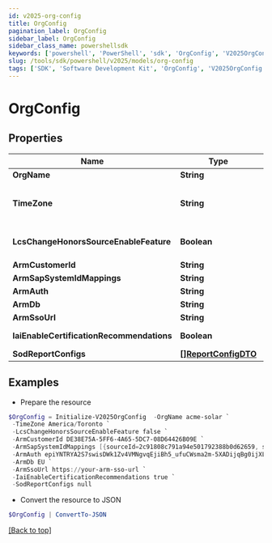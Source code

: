 ```yaml
---
id: v2025-org-config
title: OrgConfig
pagination_label: OrgConfig
sidebar_label: OrgConfig
sidebar_class_name: powershellsdk
keywords: ['powershell', 'PowerShell', 'sdk', 'OrgConfig', 'V2025OrgConfig'] 
slug: /tools/sdk/powershell/v2025/models/org-config
tags: ['SDK', 'Software Development Kit', 'OrgConfig', 'V2025OrgConfig']
---
```



# OrgConfig

## Properties

Name | Type | Description | Notes
------------ | ------------- | ------------- | -------------
**OrgName** | **String** | The name of the org. | [optional] 
**TimeZone** | **String** | The selected time zone which is to be used for the org.  This directly affects when scheduled tasks are executed.  Valid options can be found at /beta/org-config/valid-time-zones | [optional] 
**LcsChangeHonorsSourceEnableFeature** | **Boolean** | Flag to determine whether the LCS_CHANGE_HONORS_SOURCE_ENABLE_FEATURE flag is enabled for the current org. | [optional] 
**ArmCustomerId** | **String** | ARM Customer ID | [optional] 
**ArmSapSystemIdMappings** | **String** | A list of IDN::sourceId to ARM::systemId mappings. | [optional] 
**ArmAuth** | **String** | ARM authentication string | [optional] 
**ArmDb** | **String** | ARM database name | [optional] 
**ArmSsoUrl** | **String** | ARM SSO URL | [optional] 
**IaiEnableCertificationRecommendations** | **Boolean** | Flag to determine whether IAI Certification Recommendations are enabled for the current org | [optional] 
**SodReportConfigs** | [**[]ReportConfigDTO**](report-config-dto) |  | [optional] 

## Examples

- Prepare the resource
```powershell
$OrgConfig = Initialize-V2025OrgConfig  -OrgName acme-solar `
 -TimeZone America/Toronto `
 -LcsChangeHonorsSourceEnableFeature false `
 -ArmCustomerId DE38E75A-5FF6-4A65-5DC7-08D64426B09E `
 -ArmSapSystemIdMappings [{sourceId=2c91808c791a94e501792388b0d62659, systemId=1556}, {sourceId=2_2c91808c791a94e501792388b0d62659, systemId=2_1556}, {sourceId=3_2c91808c791a94e501792388b0d62659, systemId=3_1556}] `
 -ArmAuth epiYNTRYA2S7swisDWk1Zv4VMNgvqEjiBh5_ufuCWsma2m-5XADijqBg0ijXLby5nS6lxZNXabhGnAPGeDGc4V3jQKrhwV-UHypRLs8ZLgOjiQNus9NimS0uPdKomRW6TFWqXyfnYd-znNgbbVuwUy9GyD9ebDVJSntPastxSx7UcyGuWBqfNZYpuxKRWe_7TVY60qL55jUqyz8N4XUbbdcxdbZ0uik6ut-Bv90MKTbZexBW_PR4qcgIkaEs4kIenLyBxnGziYo7AO0tJ8bGHO8FJRkibCpAQIt7PISLo7Gg_Xf9j10dKq2YDgy4pPTvz3fE2ZHYnXCXvXFSA-vVag== `
 -ArmDb EU `
 -ArmSsoUrl https://your-arm-sso-url `
 -IaiEnableCertificationRecommendations true `
 -SodReportConfigs null
```

- Convert the resource to JSON
```powershell
$OrgConfig | ConvertTo-JSON
```


[[Back to top]](#) 

